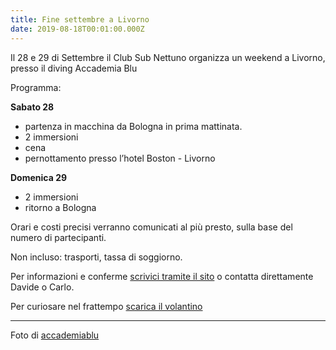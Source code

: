 ```yaml
---
title: Fine settembre a Livorno
date: 2019-08-18T00:01:00.000Z
---
```

Il 28 e 29 di Settembre il Club Sub Nettuno organizza un weekend a Livorno, presso il diving Accademia Blu

Programma:

**Sabato 28**

* partenza in macchina da Bologna in prima mattinata.
* 2 immersioni
* cena
* pernottamento presso l’hotel Boston - Livorno

**Domenica 29**

* 2 immersioni
* ritorno a Bologna

Orari e costi precisi verranno comunicati al più presto, sulla base del numero di partecipanti.

Non incluso: trasporti, tassa di soggiorno.

Per informazioni e conferme [scrivici tramite il sito](/contattaci) o contatta direttamente Davide o Carlo.

Per curiosare nel frattempo [scarica il volantino](../media/livorno-accademiablu-leaflet-20190818.pdf)

---
Foto di [accademiablu](http://www.accademiablu.net)
